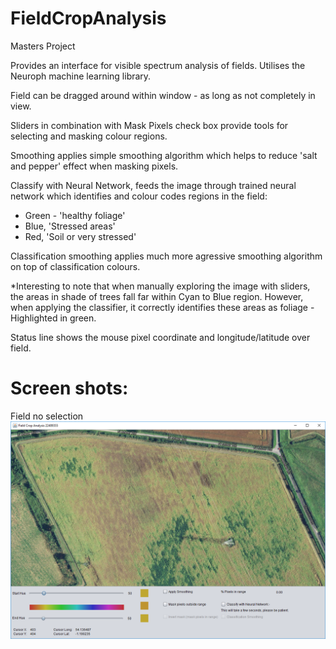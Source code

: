 # FieldCropAnalysis
Masters Project

Provides an interface for visible spectrum analysis of fields. Utilises the Neuroph machine learning library.

Field can be dragged around within window - as long as not completely in view.

Sliders in combination with Mask Pixels check box provide tools for selecting and masking colour regions.

Smoothing applies simple smoothing algorithm which helps to reduce 'salt and pepper' effect when masking pixels.

Classify with Neural Network, feeds the image through trained neural network which identifies and colour codes
regions in the field:

* Green - 'healthy foliage'
* Blue, 'Stressed areas'
* Red, 'Soil or very stressed'

Classification smoothing applies much more agressive smoothing algorithm on top of classification colours.

*Interesting to note that when manually exploring the image with sliders, 
the areas in shade of trees fall far within Cyan to Blue region.
However, when applying the classifier, it correctly identifies these areas as foliage - 
Highlighted in green.

Status line shows the mouse pixel coordinate and longitude/latitude over field.

# Screen shots:
Field no selection
![alt text](https://github.com/cnicholas63/FieldCropAnalysis/blob/master/ScreenShots/FieldNoSelection.png "Field no selection")

